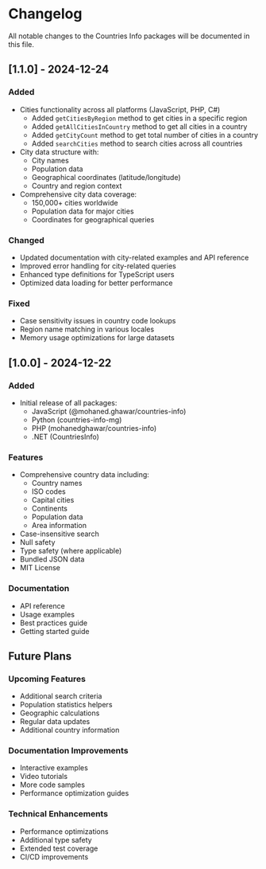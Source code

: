 # Changelog

All notable changes to the Countries Info packages will be documented in this file.

## [1.1.0] - 2024-12-24

### Added
- Cities functionality across all platforms (JavaScript, PHP, C#)
  - Added `getCitiesByRegion` method to get cities in a specific region
  - Added `getAllCitiesInCountry` method to get all cities in a country
  - Added `getCityCount` method to get total number of cities in a country
  - Added `searchCities` method to search cities across all countries
- City data structure with:
  - City names
  - Population data
  - Geographical coordinates (latitude/longitude)
  - Country and region context
- Comprehensive city data coverage:
  - 150,000+ cities worldwide
  - Population data for major cities
  - Coordinates for geographical queries

### Changed
- Updated documentation with city-related examples and API reference
- Improved error handling for city-related queries
- Enhanced type definitions for TypeScript users
- Optimized data loading for better performance

### Fixed
- Case sensitivity issues in country code lookups
- Region name matching in various locales
- Memory usage optimizations for large datasets

## [1.0.0] - 2024-12-22

### Added
- Initial release of all packages:
  - JavaScript (@mohaned.ghawar/countries-info)
  - Python (countries-info-mg)
  - PHP (mohanedghawar/countries-info)
  - .NET (CountriesInfo)

### Features
- Comprehensive country data including:
  - Country names
  - ISO codes
  - Capital cities
  - Continents
  - Population data
  - Area information
- Case-insensitive search
- Null safety
- Type safety (where applicable)
- Bundled JSON data
- MIT License

### Documentation
- API reference
- Usage examples
- Best practices guide
- Getting started guide

## Future Plans

### Upcoming Features
- Additional search criteria
- Population statistics helpers
- Geographic calculations
- Regular data updates
- Additional country information

### Documentation Improvements
- Interactive examples
- Video tutorials
- More code samples
- Performance optimization guides

### Technical Enhancements
- Performance optimizations
- Additional type safety
- Extended test coverage
- CI/CD improvements
